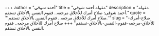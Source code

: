 +++
author = "أحمد شوقي"
title = "مقولة أحمد شوقي"
description = "مقولة أحمد شوقي: صلاح أمرك للأخلاق مرجعه.. فقوم النفس بالأخلاق تستقم."
quote = '''صلاح أمرك للأخلاق مرجعه.. فقوم النفس بالأخلاق تستقم.''' 
slug = "صلاح-أمرك-للأخلاق-مرجعه-فقوم-النفس-بالأخلاق-تستقم"
+++
صلاح أمرك للأخلاق مرجعه.. فقوم النفس بالأخلاق تستقم.
